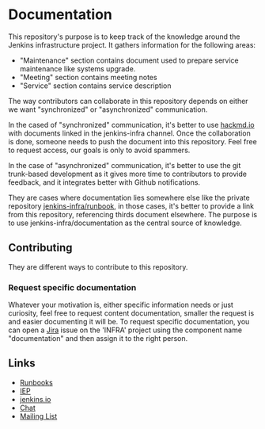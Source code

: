 # Documentation

This repository's purpose is to keep track of the knowledge around the Jenkins infrastructure project.
It gathers information for the following areas:

* "Maintenance" section contains document used to prepare service maintenance like systems upgrade.
* "Meeting" section contains meeting notes
* "Service" section contains service description

The way contributors can collaborate in this repository depends on either we want "synchronized" or "asynchronized" communication.

In the cased of "synchronized" communication, it's better to use [hackmd.io](https://hackmd.io/team/jenkins-infra) with documents linked in the jenkins-infra channel. Once the collaboration is done, someone needs to push the document into this repository.
Feel free to request access, our goals is only to avoid spammers.

In the case of "asynchronized" communication, it's better to use the git trunk-based development as it gives more time
to contributors to provide feedback, and it integrates better with Github notifications.

They are cases where documentation lies somewhere else like the private repository [jenkins-infra/runbook](github.com/jenkins-infra/runbooks), in those cases, it's better to provide a link from this repository, referencing thirds document elsewhere. The purpose is to use jenkins-infra/documentation as the central source of knowledge.

## Contributing

They are different ways to contribute to this repository.

### Request specific documentation

Whatever your motivation is, either specific information needs or just curiosity, feel free to request content documentation, smaller the request is and easier documenting it will be.
To request specific documentation, you can open a [Jira](https://issues.jenkins.io) issue on the 'INFRA' project using the component name "documentation" and then assign it to the right person.

## Links

* [Runbooks](https://github.com/jenkins-infra/runbooks)
* [IEP](https://github.com/jenkins-infra/iep)
* [jenkins.io](https://www.jenkins.io/projects/infrastructure/)
* [Chat](https://www.jenkins.io/chat/#jenkins-infra)
* [Mailing List](https://groups.google.com/u/1/g/jenkins-infra)
